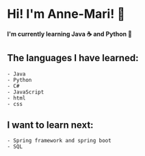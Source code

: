 # Hi! I'm Anne-Mari! 👋 
#### I'm currently learning Java ☕ and Python 🐍

## The languages I have learned:
```
- Java
- Python
- C#
- JavaScript
- html
- css
```
## I want to learn next:
```
- Spring framework and spring boot
- SQL
```

